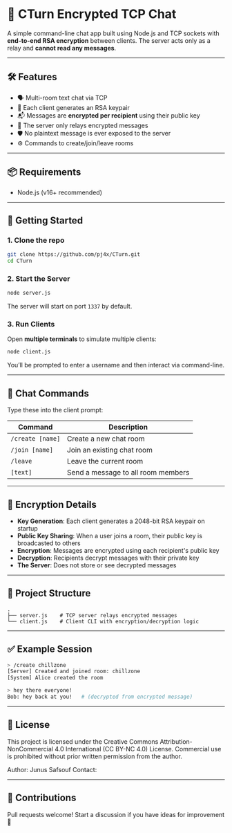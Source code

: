 # 🔐 **CTurn** Encrypted TCP Chat

A simple command-line chat app built using Node.js and TCP sockets with **end-to-end RSA encryption** between clients. The server acts only as a relay and **cannot read any messages**.

---

## 🛠 Features

- 🗣️ Multi-room text chat via TCP
- 🔑 Each client generates an RSA keypair
- 📬 Messages are **encrypted per recipient** using their public key
- 📡 The server only relays encrypted messages
- 🛡️ No plaintext message is ever exposed to the server
- ⚙️ Commands to create/join/leave rooms

---

## 📦 Requirements

- Node.js (v16+ recommended)

---

## 🚀 Getting Started

### 1. Clone the repo

```bash
git clone https://github.com/pj4x/CTurn.git
cd CTurn
```

### 2. Start the Server

```bash
node server.js
```

The server will start on port `1337` by default.

### 3. Run Clients

Open **multiple terminals** to simulate multiple clients:

```bash
node client.js
```

You’ll be prompted to enter a username and then interact via command-line.

---

## 💬 Chat Commands

Type these into the client prompt:

| Command           | Description                          |
|-------------------|--------------------------------------|
| `/create [name]`  | Create a new chat room               |
| `/join [name]`    | Join an existing chat room           |
| `/leave`          | Leave the current room               |
| `[text]`          | Send a message to all room members   |

---

## 🔐 Encryption Details

- **Key Generation**: Each client generates a 2048-bit RSA keypair on startup
- **Public Key Sharing**: When a user joins a room, their public key is broadcasted to others
- **Encryption**: Messages are encrypted using each recipient's public key
- **Decryption**: Recipients decrypt messages with their private key
- **The Server**: Does not store or see decrypted messages

---

## 📁 Project Structure

```
.
├── server.js    # TCP server relays encrypted messages
└── client.js    # Client CLI with encryption/decryption logic
```

---

## ✅ Example Session

```bash
> /create chillzone
[Server] Created and joined room: chillzone
[System] Alice created the room

> hey there everyone!
Bob: hey back at you!   # (decrypted from encrypted message)
```

---

## 📜 License
This project is licensed under the Creative Commons Attribution-NonCommercial 4.0 International (CC BY-NC 4.0) License.
Commercial use is prohibited without prior written permission from the author.

Author: Junus Safsouf
Contact: 

---

## 🤝 Contributions

Pull requests welcome! Start a discussion if you have ideas for improvement 🔧
